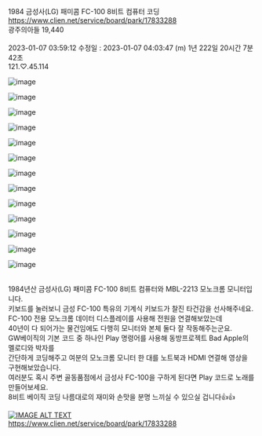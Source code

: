1984 금성사(LG) 패미콤 FC-100 8비트 컴퓨터 코딩 
<br/>https://www.clien.net/service/board/park/17833288
<br/>광주의아들 19,440  
<br/> 2023-01-07 03:59:12 수정일 : 2023-01-07 04:03:47 (m) 1년 222일 20시간 7분 42초
<br/> 121.♡.45.114

![image](https://github.com/user-attachments/assets/104d7a77-1664-495f-87b8-4f01f5aed3e7)

![image](https://github.com/user-attachments/assets/e6ceb8e4-1df8-4f78-afdc-16b2ab7df2b3)

![image](https://github.com/user-attachments/assets/6fa023de-e82c-4954-9bc5-c5faff1725fc)

![image](https://github.com/user-attachments/assets/b02bae6a-b020-4278-882a-3b467a64be70)

![image](https://github.com/user-attachments/assets/a88a3e93-17d0-438b-a07f-0fabee311cb7)

![image](https://github.com/user-attachments/assets/1061eea3-0ff2-43a6-bb29-495066232e1f)

![image](https://github.com/user-attachments/assets/0df2e912-9948-4780-8c54-19e8c79e00a3)

![image](https://github.com/user-attachments/assets/997315f2-7ddd-46dd-a795-fb514d341ae8)

![image](https://github.com/user-attachments/assets/796abe13-c027-4c88-a21e-b8a544f4c242)

![image](https://github.com/user-attachments/assets/c507ceba-295d-44c7-80af-f34f53276e82)

![image](https://github.com/user-attachments/assets/293c2559-2765-4f2d-9427-1733a32f2ea5)

![image](https://github.com/user-attachments/assets/6ee29e14-32d6-42b1-8d09-c973c8284921)

![image](https://github.com/user-attachments/assets/0ef0db48-f95f-4bb9-aad3-00598df54d5a)

<br/>1984년산 금성사(LG) 패미콤 FC-100 8비트 컴퓨터와 MBL-2213 모노크롬 모니터입니다. 
<br/>키보드를 눌러보니 금성 FC-100 특유의 기계식 키보드가 찰진 타건감을 선사해주네요. 
<br/>FC-100 전용 모노크롬 데이터 디스플레이를 사용해 전원을 연결해보았는데 
<br/>40년이 다 되어가는 물건임에도 다행히 모니터와 본체 둘다 잘 작동해주는군요.
<br/>GW베이직의 기본 코드 중 하나인 Play 명령어를 사용해 동방프로젝트 Bad Apple의 멜로디와 박자를 
<br/>간단하게 코딩해주고 여분의 모노크롬 모니터 한 대를 노트북과 HDMI 연결해 영상을 구현해보았습니다. 
<br/>여러분도 혹시 주변 골동품점에서 금성사 FC-100을 구하게 된다면 Play 코드로 노래를 만들어보세요.
<br/>8비트 베이직 코딩 나름대로의 재미와 손맛을 분명 느끼실 수 있으실 겁니다👍👍 

[![IMAGE ALT TEXT](http://img.youtube.com/vi/BXkXzr6vHHM/0.jpg)](https://www.youtube.com/embed/BXkXzr6vHHM "FC-100")
<br/>https://www.clien.net/service/board/park/17833288
















